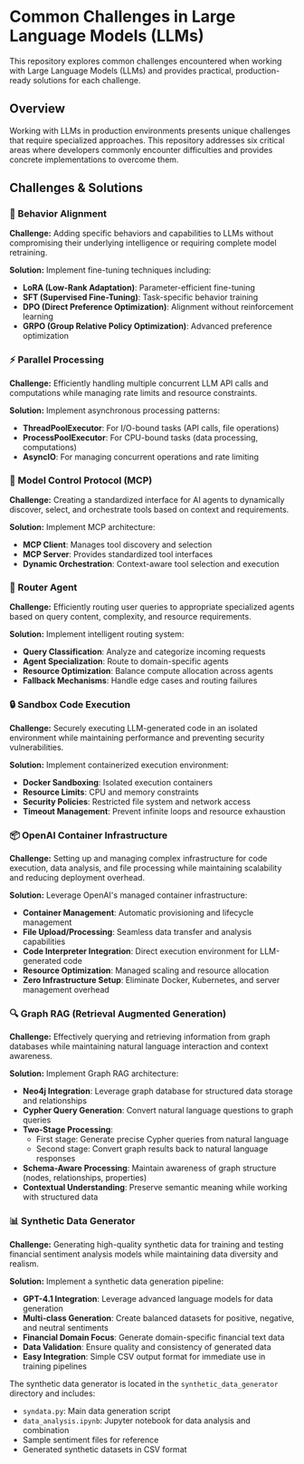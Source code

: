 # Common Challenges in Large Language Models (LLMs)

This repository explores common challenges encountered when working with Large Language Models (LLMs) and provides practical, production-ready solutions for each challenge.

## Overview

Working with LLMs in production environments presents unique challenges that require specialized approaches. This repository addresses six critical areas where developers commonly encounter difficulties and provides concrete implementations to overcome them.

## Challenges & Solutions

### 🎯 Behavior Alignment
**Challenge:** Adding specific behaviors and capabilities to LLMs without compromising their underlying intelligence or requiring complete model retraining.

**Solution:** Implement fine-tuning techniques including:
- **LoRA (Low-Rank Adaptation)**: Parameter-efficient fine-tuning
- **SFT (Supervised Fine-Tuning)**: Task-specific behavior training
- **DPO (Direct Preference Optimization)**: Alignment without reinforcement learning
- **GRPO (Group Relative Policy Optimization)**: Advanced preference optimization

### ⚡ Parallel Processing
**Challenge:** Efficiently handling multiple concurrent LLM API calls and computations while managing rate limits and resource constraints.

**Solution:** Implement asynchronous processing patterns:
- **ThreadPoolExecutor**: For I/O-bound tasks (API calls, file operations)
- **ProcessPoolExecutor**: For CPU-bound tasks (data processing, computations)
- **AsyncIO**: For managing concurrent operations and rate limiting

### 🔧 Model Control Protocol (MCP)
**Challenge:** Creating a standardized interface for AI agents to dynamically discover, select, and orchestrate tools based on context and requirements.

**Solution:** Implement MCP architecture:
- **MCP Client**: Manages tool discovery and selection
- **MCP Server**: Provides standardized tool interfaces
- **Dynamic Orchestration**: Context-aware tool selection and execution

### 🚦 Router Agent
**Challenge:** Efficiently routing user queries to appropriate specialized agents based on query content, complexity, and resource requirements.

**Solution:** Implement intelligent routing system:
- **Query Classification**: Analyze and categorize incoming requests
- **Agent Specialization**: Route to domain-specific agents
- **Resource Optimization**: Balance compute allocation across agents
- **Fallback Mechanisms**: Handle edge cases and routing failures

### 🔒 Sandbox Code Execution
**Challenge:** Securely executing LLM-generated code in an isolated environment while maintaining performance and preventing security vulnerabilities.

**Solution:** Implement containerized execution environment:
- **Docker Sandboxing**: Isolated execution containers
- **Resource Limits**: CPU and memory constraints
- **Security Policies**: Restricted file system and network access
- **Timeout Management**: Prevent infinite loops and resource exhaustion

### 📦 OpenAI Container Infrastructure
**Challenge:** Setting up and managing complex infrastructure for code execution, data analysis, and file processing while maintaining scalability and reducing deployment overhead.

**Solution:** Leverage OpenAI's managed container infrastructure:
- **Container Management**: Automatic provisioning and lifecycle management
- **File Upload/Processing**: Seamless data transfer and analysis capabilities
- **Code Interpreter Integration**: Direct execution environment for LLM-generated code
- **Resource Optimization**: Managed scaling and resource allocation
- **Zero Infrastructure Setup**: Eliminate Docker, Kubernetes, and server management overhead

### 🔍 Graph RAG (Retrieval Augmented Generation)
**Challenge:** Effectively querying and retrieving information from graph databases while maintaining natural language interaction and context awareness.

**Solution:** Implement Graph RAG architecture:
- **Neo4j Integration**: Leverage graph database for structured data storage and relationships
- **Cypher Query Generation**: Convert natural language questions to graph queries
- **Two-Stage Processing**: 
  - First stage: Generate precise Cypher queries from natural language
  - Second stage: Convert graph results back to natural language responses
- **Schema-Aware Processing**: Maintain awareness of graph structure (nodes, relationships, properties)
- **Contextual Understanding**: Preserve semantic meaning while working with structured data

### 📊 Synthetic Data Generator
**Challenge:** Generating high-quality synthetic data for training and testing financial sentiment analysis models while maintaining data diversity and realism.

**Solution:** Implement a synthetic data generation pipeline:
- **GPT-4.1 Integration**: Leverage advanced language models for data generation
- **Multi-class Generation**: Create balanced datasets for positive, negative, and neutral sentiments
- **Financial Domain Focus**: Generate domain-specific financial text data
- **Data Validation**: Ensure quality and consistency of generated data
- **Easy Integration**: Simple CSV output format for immediate use in training pipelines

The synthetic data generator is located in the `synthetic_data_generator` directory and includes:
- `syndata.py`: Main data generation script
- `data_analysis.ipynb`: Jupyter notebook for data analysis and combination
- Sample sentiment files for reference
- Generated synthetic datasets in CSV format


